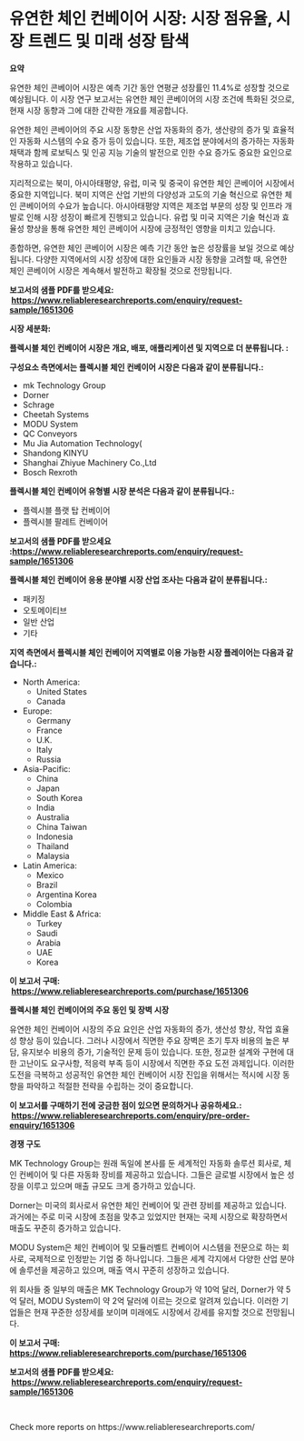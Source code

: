 <p><h1>유연한 체인 컨베이어 시장: 시장 점유율, 시장 트렌드 및 미래 성장 탐색</h1></p><p><strong>요약</strong></p>
<p><p>유연한 체인 콘베이어 시장은 예측 기간 동안 연평균 성장률인 11.4%로 성장할 것으로 예상됩니다. 이 시장 연구 보고서는 유연한 체인 콘베이어의 시장 조건에 특화된 것으로, 현재 시장 동향과 그에 대한 간략한 개요를 제공합니다.</p><p>유연한 체인 콘베이어의 주요 시장 동향은 산업 자동화의 증가, 생산량의 증가 및 효율적인 자동화 시스템의 수요 증가 등이 있습니다. 또한, 제조업 분야에서의 증가하는 자동화 채택과 함께 로보틱스 및 인공 지능 기술의 발전으로 인한 수요 증가도 중요한 요인으로 작용하고 있습니다.</p><p>지리적으로는 북미, 아시아태평양, 유럽, 미국 및 중국이 유연한 체인 콘베이어 시장에서 중요한 지역입니다. 북미 지역은 산업 기반의 다양성과 고도의 기술 혁신으로 유연한 체인 콘베이어의 수요가 높습니다. 아시아태평양 지역은 제조업 부문의 성장 및 인프라 개발로 인해 시장 성장이 빠르게 진행되고 있습니다. 유럽 및 미국 지역은 기술 혁신과 효율성 향상을 통해 유연한 체인 콘베이어 시장에 긍정적인 영향을 미치고 있습니다.</p><p>종합하면, 유연한 체인 콘베이어 시장은 예측 기간 동안 높은 성장률을 보일 것으로 예상됩니다. 다양한 지역에서의 시장 성장에 대한 요인들과 시장 동향을 고려할 때, 유연한 체인 콘베이어 시장은 계속해서 발전하고 확장될 것으로 전망됩니다.</p></p>
<p><strong>보고서의 샘플 PDF를 받으세요: &nbsp;<a href="https://www.reliableresearchreports.com/enquiry/request-sample/1651306">https://www.reliableresearchreports.com/enquiry/request-sample/1651306</a></strong></p>
<p><strong>시장 세분화:</strong></p>
<p><strong> 플렉시블 체인 컨베이어 시장은 개요, 배포, 애플리케이션 및 지역으로 더 분류됩니다. :</strong></p>
<p><strong>구성요소 측면에서는 플렉시블 체인 컨베이어 시장은 다음과 같이 분류됩니다.:</strong></p>
<p><ul><li>mk Technology Group</li><li>Dorner</li><li>Schrage</li><li>Cheetah Systems</li><li>MODU System</li><li>QC Conveyors</li><li>Mu Jia Automation Technology(</li><li>Shandong KINYU</li><li>Shanghai Zhiyue Machinery Co.,Ltd</li><li>Bosch Rexroth</li></ul></p>
<p><strong> 플렉시블 체인 컨베이어 유형별 시장 분석은 다음과 같이 분류됩니다.:</strong></p>
<p><ul><li>플렉시블 플랫 탑 컨베이어</li><li>플렉시블 팔레트 컨베이어</li></ul></p>
<p><strong>보고서의 샘플 PDF를 받으세요 :<a href="https://www.reliableresearchreports.com/enquiry/request-sample/1651306">https://www.reliableresearchreports.com/enquiry/request-sample/1651306</a></strong></p>
<p><strong> 플렉시블 체인 컨베이어 응용 분야별 시장 산업 조사는 다음과 같이 분류됩니다.:</strong></p>
<p><ul><li>패키징</li><li>오토메이티브</li><li>일반 산업</li><li>기타</li></ul></p>
<p><strong>지역 측면에서 플렉시블 체인 컨베이어 지역별로 이용 가능한 시장 플레이어는 다음과 같습니다.:</strong></p>
<p><ul>
    <li>
        North America:
        <ul>
            <li>United States</li>
            <li>Canada</li>
        </ul>
    </li>
    <li>
        Europe:
        <ul>
            <li>Germany</li>
            <li>France</li>
            <li>U.K.</li>
            <li>Italy</li>
            <li>Russia</li>
        </ul>
    </li>
    <li>
        Asia-Pacific:
        <ul>
            <li>China</li>
            <li>Japan</li>
            <li>South Korea</li>
            <li>India</li>
            <li>Australia</li>
            <li>China Taiwan</li>
            <li>Indonesia</li>
            <li>Thailand</li>
            <li>Malaysia</li>
        </ul>
    </li>
    <li>
        Latin America:
        <ul>
            <li>Mexico</li>
            <li>Brazil</li>
            <li>Argentina Korea</li>
            <li>Colombia</li>
        </ul>
    </li>
    <li>
        Middle East & Africa:
        <ul>
            <li>Turkey</li>
            <li>Saudi</li>
            <li>Arabia</li>
            <li>UAE</li>
            <li>Korea</li>
        </ul>
    </li>
    </ul></p>
<p><strong>이 보고서 구매: &nbsp;<a href="https://www.reliableresearchreports.com/purchase/1651306">https://www.reliableresearchreports.com/purchase/1651306</a></strong></p>
<p><strong>플렉시블 체인 컨베이어의 주요 동인 및 장벽 시장</strong></p>
<p><p>유연한 체인 컨베이어 시장의 주요 요인은 산업 자동화의 증가, 생산성 향상, 작업 효율성 향상 등이 있습니다. 그러나 시장에서 직면한 주요 장벽은 초기 투자 비용의 높은 부담, 유지보수 비용의 증가, 기술적인 문제 등이 있습니다. 또한, 정교한 설계와 구현에 대한 고난이도 요구사항, 적응력 부족 등이 시장에서 직면한 주요 도전 과제입니다. 이러한 도전을 극복하고 성공적인 유연한 체인 컨베이어 시장 진입을 위해서는 적시에 시장 동향을 파악하고 적절한 전략을 수립하는 것이 중요합니다.</p></p>
<p><strong>이 보고서를 구매하기 전에 궁금한 점이 있으면 문의하거나 공유하세요.: &nbsp;<a href="https://www.reliableresearchreports.com/enquiry/pre-order-enquiry/1651306">https://www.reliableresearchreports.com/enquiry/pre-order-enquiry/1651306</a></strong></p>
<p><strong>경쟁 구도</strong></p>
<p><p>MK Technology Group는 원래 독일에 본사를 둔 세계적인 자동화 솔루션 회사로, 체인 컨베이어 및 다른 자동화 장비를 제공하고 있습니다. 그들은 글로벌 시장에서 높은 성장을 이루고 있으며 매출 규모도 크게 증가하고 있습니다.</p><p>Dorner는 미국의 회사로서 유연한 체인 컨베이어 및 관련 장비를 제공하고 있습니다. 과거에는 주로 미국 시장에 초점을 맞추고 있었지만 현재는 국제 시장으로 확장하면서 매출도 꾸준히 증가하고 있습니다.</p><p>MODU System은 체인 컨베이어 및 모듈러벨트 컨베이어 시스템을 전문으로 하는 회사로, 국제적으로 인정받는 기업 중 하나입니다. 그들은 세계 각지에서 다양한 산업 분야에 솔루션을 제공하고 있으며, 매출 역시 꾸준히 성장하고 있습니다.</p><p>위 회사들 중 일부의 매출은 MK Technology Group가 약 10억 달러, Dorner가 약 5억 달러, MODU System이 약 2억 달러에 이르는 것으로 알려져 있습니다. 이러한 기업들은 현재 꾸준한 성장세를 보이며 미래에도 시장에서 강세를 유지할 것으로 전망됩니다.</p></p>
<p><strong>이 보고서 구매: &nbsp; <a href="https://www.reliableresearchreports.com/purchase/1651306">https://www.reliableresearchreports.com/purchase/1651306</a></strong></p>
<p><strong>보고서의 샘플 PDF를 받으세요: &nbsp;<a href="https://www.reliableresearchreports.com/enquiry/request-sample/1651306">https://www.reliableresearchreports.com/enquiry/request-sample/1651306</a></strong><strong></strong></p>
<p>&nbsp;</p>
<p>Check more reports on https://www.reliableresearchreports.com/</p>